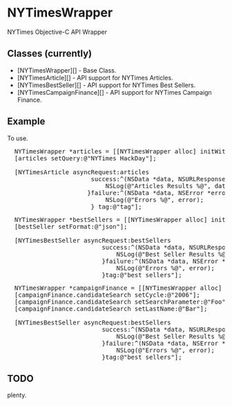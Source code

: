 # NYTimesWrapper

NYTimes Objective-C API Wrapper

## Classes (currently)

* [NYTimesWrapper][] - Base Class.
* [NYTimesArticle][] - API support for NYTimes Articles.
* [NYTimesBestSeller][] - API support for NYTimes Best Sellers.
* [NYTimesCampaignFinance][] - API support for NYTimes Campaign Finance.

## Example

To use.

<pre>
  NYTimesWrapper *articles = [[NYTimesWrapper alloc] initWithKey:@"ARTICLES-API-KEY"];
  [articles setQuery:@"NYTimes HackDay"];
  
  [NYTimesArticle asyncRequest:articles 
                       success:^(NSData *data, NSURLResponse *response){
                           NSLog(@"Articles Results %@", data);
                      }failure:^(NSData *data, NSError *error){
                           NSLog(@"Errors %@", error);
                       } tag:@"tag"];
</pre>

<pre>
  NYTimesWrapper *bestSellers = [[NYTimesWrapper alloc] initWithKey:@"BESTSELLER-API-KEY"];
  [bestSeller setFormat:@"json"];
  
  [NYTimesBestSeller asyncRequest:bestSellers
                          success:^(NSData *data, NSURLResponse *response){
                              NSLog(@"Best Seller Results %@", result);
                          }failure:^(NSData *data, NSError *error){
                              NSLog(@"Errors %@", error);
                          }tag:@"best sellers"];
</pre>

<pre>
  NYTimesWrapper *campaignFinance = [[NYTimesWrapper alloc] initWithKey:@"CAMPAIGNFINANCE-API-KEY"];
  [campaignFinance.candidateSearch setCycle:@"2006"];
  [campaignFinance.candidateSearch setSearchParameter:@"Foo"];
  [campaignFinance.candidateSearch setLastName:@"Bar"];
  
  [NYTimesBestSeller asyncRequest:bestSellers
                          success:^(NSData *data, NSURLResponse *response){
                              NSLog(@"Best Seller Results %@", result);
                          }failure:^(NSData *data, NSError *error){
                              NSLog(@"Errors %@", error);
                          }tag:@"best sellers"];
</pre>

## TODO
plenty. 